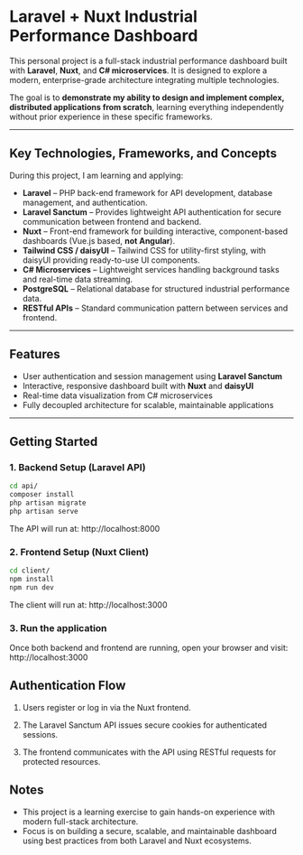 # Laravel + Nuxt Industrial Performance Dashboard

This personal project is a full-stack industrial performance dashboard built with **Laravel**, **Nuxt**, and **C# microservices**. It is designed to explore a modern, enterprise-grade architecture integrating multiple technologies.  

The goal is to **demonstrate my ability to design and implement complex, distributed applications from scratch**, learning everything independently without prior experience in these specific frameworks.

---

## Key Technologies, Frameworks, and Concepts

During this project, I am learning and applying:

- **Laravel** – PHP back-end framework for API development, database management, and authentication.  
- **Laravel Sanctum** – Provides lightweight API authentication for secure communication between frontend and backend.  
- **Nuxt** – Front-end framework for building interactive, component-based dashboards (Vue.js based, **not Angular**).  
- **Tailwind CSS / daisyUI** – Tailwind CSS for utility-first styling, with daisyUI providing ready-to-use UI components.
- **C# Microservices** – Lightweight services handling background tasks and real-time data streaming.  
- **PostgreSQL** – Relational database for structured industrial performance data.  
- **RESTful APIs** – Standard communication pattern between services and frontend.  

---

## Features

- User authentication and session management using **Laravel Sanctum**  
- Interactive, responsive dashboard built with **Nuxt** and **daisyUI**  
- Real-time data visualization from C# microservices  
- Fully decoupled architecture for scalable, maintainable applications  

---

## Getting Started

### 1. Backend Setup (Laravel API)

```bash
cd api/
composer install
php artisan migrate
php artisan serve
```
The API will run at: http://localhost:8000

### 2. Frontend Setup (Nuxt Client)
```bash
cd client/
npm install
npm run dev
```
The client will run at: http://localhost:3000

### 3. Run the application
Once both backend and frontend are running, open your browser and visit: http://localhost:3000

## Authentication Flow

1. Users register or log in via the Nuxt frontend.

2. The Laravel Sanctum API issues secure cookies for authenticated sessions.

3. The frontend communicates with the API using RESTful requests for protected resources.

## Notes

- This project is a learning exercise to gain hands-on experience with modern full-stack architecture.
- Focus is on building a secure, scalable, and maintainable dashboard using best practices from both Laravel and Nuxt ecosystems.
